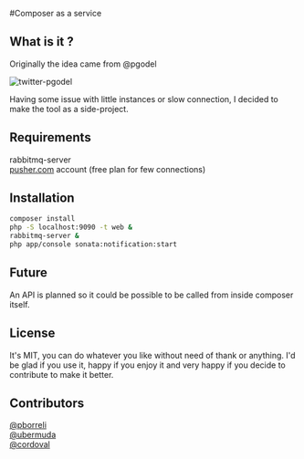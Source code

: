 #Composer as a service

## What is it ?

Originally the idea came from @pgodel

![twitter-pgodel](https://f.cloud.github.com/assets/77759/1818659/a6217488-7018-11e3-8891-4e21f75954a0.png)

Having some issue with little instances or slow connection, I decided to make the tool as a side-project.

## Requirements

rabbitmq-server  
[pusher.com](https://app.pusher.com) account (free plan for few connections)  

## Installation

```bash
composer install
php -S localhost:9090 -t web &
rabbitmq-server &
php app/console sonata:notification:start
```

## Future

An API is planned so it could be possible to be called from inside composer itself.

## License

It's MIT, you can do whatever you like without need of thank or anything.
I'd be glad if you use it, happy if you enjoy it and very happy if you decide to contribute to make it better.
## Contributors

[@pborreli](https://github.com/pborreli)  
[@ubermuda](https://github.com/ubermuda)  
[@cordoval](https://github.com/cordoval) 
